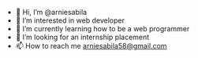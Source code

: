 - 👋 Hi, I’m @arniesabila
- 👀 I’m interested in web developer
- 🌱 I’m currently learning how to be a web programmer
- 👀 I’m looking for an internship placement 
- 📫 How to reach me arniesabila58@gmail.com

<!---
arniesabila/arniesabila is a ✨ special ✨ repository because its `README.md` (this file) appears on your GitHub profile.
You can click the Preview link to take a look at your changes.
--->

